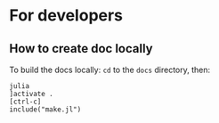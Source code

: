 # For developers

## How to create doc locally

To build the docs locally: `cd` to the `docs` directory, then:

```
julia
]activate .
[ctrl-c]
include("make.jl")
```
